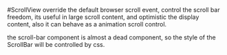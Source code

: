 #ScrollView
override the default browser scroll event, control the scroll bar freedom, its useful in large scroll content, 
and optimistic the display content, also it can behave as a animation scroll control.

the scroll-bar component is almost a dead component, so the style of the ScrollBar will be controlled by css.
 